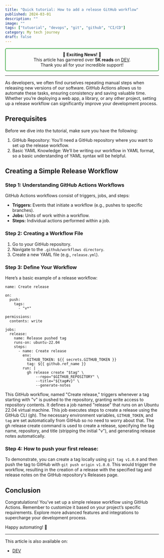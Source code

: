 ```yaml
---
title: "Quick tutorial: How to add a release GitHub workflow"
published: 2024-03-01
description: ""
image: ""
tags: ["tutuorial", "devops", "git", "github", "CI/CD"]
category: My tech journey
draft: false
---
```


<center style="border: 2px solid #4CAF50; padding: 10px; border-radius: 5px;">
  <strong>🎉 Exciting News! 🎉</strong><br>
  This article has garnered over <strong>5K reads</strong> on <a href="https://dev.to/ayoub3bidi/quick-tutorial-how-to-add-a-release-github-workflow-56ib">DEV</a>.<br/>
  Thank you all for your incredible support!
</center>

----------

As developers, we often find ourselves repeating manual steps when releasing new versions of our software. GitHub Actions allows us to automate these tasks, ensuring consistency and saving valuable time. Whether you’re deploying a web app, a library, or any other project, setting up a release workflow can significantly improve your development process.

## Prerequisites
Before we dive into the tutorial, make sure you have the following:
1. GitHub Repository: You’ll need a GitHub repository where you want to set up the release workflow.
2. Basic YAML Knowledge: We’ll be writing our workflow in YAML format, so a basic understanding of YAML syntax will be helpful.

## Creating a Simple Release Workflow
### Step 1: Understanding GitHub Actions Workflows
GitHub Actions workflows consist of triggers, jobs, and steps:
* **Triggers:** Events that initiate a workflow (e.g., pushes to specific branches).
* **Jobs:** Units of work within a workflow.
* **Steps:** Individual actions performed within a job.

### Step 2: Creating a Workflow File
1. Go to your GitHub repository.
2. Navigate to the `.github/workflows directory`.
3. Create a new YAML file (e.g., `release.yml`).

### Step 3: Define Your Workflow
Here’s a basic example of a release workflow:

```shell
name: Create release

on:
  push:
    tags:
      - "v*"

permissions:
  contents: write

jobs:
  release:
    name: Release pushed tag
    runs-on: ubuntu-22.04
    steps:
      - name: Create release
        env:
          GITHUB_TOKEN: ${{ secrets.GITHUB_TOKEN }}
          tag: ${{ github.ref_name }}
        run: |
          gh release create "$tag" \
              --repo="$GITHUB_REPOSITORY" \
              --title="${tag#v}" \
              --generate-notes
```

This GitHub workflow, named "Create release," triggers whenever a tag starting with "v" is pushed to the repository, granting write access to repository contents.
It defines a job named "release" that runs on an Ubuntu 22.04 virtual machine. This job executes steps to create a release using the GitHub CLI (gh).
The necessary environment variables, `GITHUB_TOKEN`, and `tag` are set automatically from GitHub so no need to worry about that.
The gh release create command is used to create a release, specifying the tag name, repository, and title (stripping the initial "v"), and generating release notes automatically. 

### Step 4: How to push your first release:
To demonstrate, you can create a tag locally using `git tag v1.0.0` and then push the tag to GitHub with `git push origin v1.0.0`.
This would trigger the workflow, resulting in the creation of a release with the specified tag and release notes on the GitHub repository's Releases page.

## Conclusion
Congratulations! You’ve set up a simple release workflow using GitHub Actions. Remember to customize it based on your project’s specific requirements. Explore more advanced features and integrations to supercharge your development process.

Happy automating! 🚀

-----------
This article is also available on:  
* [DEV](https://dev.to/ayoub3bidi/quick-tutorial-how-to-add-a-release-github-workflow-56ib)